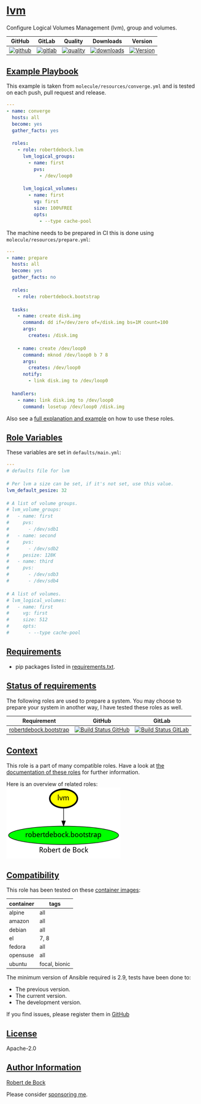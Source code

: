 # [lvm](#lvm)

Configure Logical Volumes Management (lvm), group and volumes.

|GitHub|GitLab|Quality|Downloads|Version|
|------|------|-------|---------|-------|
|[![github](https://github.com/robertdebock/ansible-role-lvm/workflows/Ansible%20Molecule/badge.svg)](https://github.com/robertdebock/ansible-role-lvm/actions)|[![gitlab](https://gitlab.com/robertdebock/ansible-role-lvm/badges/master/pipeline.svg)](https://gitlab.com/robertdebock/ansible-role-lvm)|[![quality](https://img.shields.io/ansible/quality/52783)](https://galaxy.ansible.com/robertdebock/lvm)|[![downloads](https://img.shields.io/ansible/role/d/52783)](https://galaxy.ansible.com/robertdebock/lvm)|[![Version](https://img.shields.io/github/release/robertdebock/ansible-role-lvm.svg)](https://github.com/robertdebock/ansible-role-lvm/releases/)|

## [Example Playbook](#example-playbook)

This example is taken from `molecule/resources/converge.yml` and is tested on each push, pull request and release.
```yaml
---
- name: converge
  hosts: all
  become: yes
  gather_facts: yes

  roles:
    - role: robertdebock.lvm
      lvm_logical_groups:
        - name: first
          pvs:
            - /dev/loop0

      lvm_logical_volumes:
        - name: first
          vg: first
          size: 100%FREE
          opts:
            - --type cache-pool
```

The machine needs to be prepared in CI this is done using `molecule/resources/prepare.yml`:
```yaml
---
- name: prepare
  hosts: all
  become: yes
  gather_facts: no

  roles:
    - role: robertdebock.bootstrap

  tasks:
    - name: create disk.img
      command: dd if=/dev/zero of=/disk.img bs=1M count=100
      args:
        creates: /disk.img

    - name: create /dev/loop0
      command: mknod /dev/loop0 b 7 8
      args:
        creates: /dev/loop0
      notify:
        - link disk.img to /dev/loop0

  handlers:
    - name: link disk.img to /dev/loop0
      command: losetup /dev/loop0 /disk.img
```

Also see a [full explanation and example](https://robertdebock.nl/how-to-use-these-roles.html) on how to use these roles.

## [Role Variables](#role-variables)

These variables are set in `defaults/main.yml`:
```yaml
---
# defaults file for lvm

# Per lvm a size can be set, if it's not set, use this value.
lvm_default_pesize: 32

# A list of volume groups.
# lvm_volume_groups:
#   - name: first
#     pvs:
#       - /dev/sdb1
#   - name: second
#     pvs:
#       - /dev/sdb2
#     pesize: 128K
#   - name: third
#     pvs:
#       - /dev/sdb3
#       - /dev/sdb4

# A list of volumes.
# lvm_logical_volumes:
#   - name: first
#     vg: first
#     size: 512
#     opts:
#       - --type cache-pool
```

## [Requirements](#requirements)

- pip packages listed in [requirements.txt](https://github.com/robertdebock/ansible-role-lvm/blob/master/requirements.txt).

## [Status of requirements](#status-of-requirements)

The following roles are used to prepare a system. You may choose to prepare your system in another way, I have tested these roles as well.

| Requirement | GitHub | GitLab |
|-------------|--------|--------|
| [robertdebock.bootstrap](https://galaxy.ansible.com/robertdebock/bootstrap) | [![Build Status GitHub](https://github.com/robertdebock/ansible-role-bootstrap/workflows/Ansible%20Molecule/badge.svg)](https://github.com/robertdebock/ansible-role-bootstrap/actions) | [![Build Status GitLab ](https://gitlab.com/robertdebock/ansible-role-ansible-role-bootstrap/badges/master/pipeline.svg)](https://gitlab.com/robertdebock/ansible-role-bootstrap)

## [Context](#context)

This role is a part of many compatible roles. Have a look at [the documentation of these roles](https://robertdebock.nl/) for further information.

Here is an overview of related roles:
![dependencies](https://raw.githubusercontent.com/robertdebock/ansible-role-lvm/png/requirements.png "Dependencies")

## [Compatibility](#compatibility)

This role has been tested on these [container images](https://hub.docker.com/u/robertdebock):

|container|tags|
|---------|----|
|alpine|all|
|amazon|all|
|debian|all|
|el|7, 8|
|fedora|all|
|opensuse|all|
|ubuntu|focal, bionic|

The minimum version of Ansible required is 2.9, tests have been done to:

- The previous version.
- The current version.
- The development version.



If you find issues, please register them in [GitHub](https://github.com/robertdebock/ansible-role-lvm/issues)

## [License](#license)

Apache-2.0


## [Author Information](#author-information)

[Robert de Bock](https://robertdebock.nl/)

Please consider [sponsoring me](https://github.com/sponsors/robertdebock).
